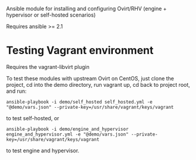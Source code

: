 Ansible module for installing and configuring Ovirt/RHV (engine + hypervisor or self-hosted scenarios)

Requires ansible >= 2.1

# Testing Vagrant environment
Requires the vagrant-libvirt plugin

To test these modules with upstream Ovirt on CentOS, just clone the project, cd into the demo directory, run vagrant up, cd back to project root, and run:

    ansible-playbook -i demo/self_hosted self_hosted.yml -e "@demo/vars.json" --private-key=/usr/share/vagrant/keys/vagrant

to test self-hosted, or

    ansible-playbook -i demo/engine_and_hypervisor engine_and_hypervisor.yml -e "@demo/vars.json" --private-key=/usr/share/vagrant/keys/vagrant

to test engine and hypervisor.
